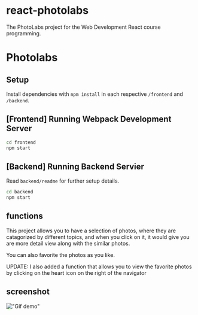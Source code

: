 # react-photolabs
The PhotoLabs project for the Web Development React course programming.

# Photolabs

## Setup

Install dependencies with `npm install` in each respective `/frontend` and `/backend`.

## [Frontend] Running Webpack Development Server

```sh
cd frontend
npm start
```

## [Backend] Running Backend Servier

Read `backend/readme` for further setup details.

```sh
cd backend
npm start
```
## functions
This project allows you to have a selection of photos, where they are catagorized by different topics, and when you click on it, it would give you are more detail view along with the similar photos. 

You can also favorite the photos as you like.

UPDATE: I also added a function that allows you to view the favorite photos by clicking on the heart icon on the right of the navigator 

## screenshot
!["Gif demo"](https://github.com/schang9m/photolabs/blob/6b691ff772ff33dfd32a2fde335b291921fd8c1e/docs/photolab_demo.gif)
